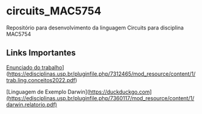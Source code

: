 # circuits_MAC5754
Repositório para desenvolvimento da linguagem Circuits para disciplina MAC5754

## Links Importantes

[Enunciado do trabalho](https://duckduckgo.com)](https://edisciplinas.usp.br/pluginfile.php/7312465/mod_resource/content/1/trab.ling.conceitos2022.pdf)

[Linguagem de Exemplo Darwin](https://duckduckgo.com](https://edisciplinas.usp.br/pluginfile.php/7360117/mod_resource/content/1/darwin.relatorio.pdf)

